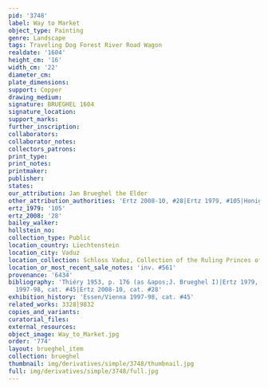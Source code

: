 ```yaml
---
pid: '3748'
label: Way to Market
object_type: Painting
genre: Landscape
tags: Traveling Dog Forest River Road Wagon
realdate: '1604'
height_cm: '16'
width_cm: '22'
diameter_cm: 
plate_dimensions: 
support: Copper
drawing_medium: 
signature: BRUEGHEL 1604
signature_location: 
support_marks: 
further_inscription: 
collaborators: 
collaborator_notes: 
collectors_patrons: 
print_type: 
print_notes: 
printmaker: 
publisher: 
states: 
our_attribution: Jan Brueghel the Elder
other_attribution_authorities: 'Ertz 2008-10, #28|Ertz 1979, #105|Honig database'
ertz_1979: '105'
ertz_2008: '28'
bailey_walker: 
hollstein_no: 
collection_type: Public
location_country: Liechtenstein
location_city: Vaduz
location_collection: Schloss Vaduz, Collection of the Ruling Princes of Liechtenstein
location_or_most_recent_sale_notes: 'inv. #561'
provenance: '6434'
bibliography: 'Thiéry 1953, p. 176 (as &apos;J. Brueghel I)|Ertz 1979, cat. #105|Essen/Vienna
  1997-98, cat. #45|Ertz 2008-10, cat. #28'
exhibition_history: 'Essen/Vienna 1997-98, cat. #45'
related_works: 3328|9832
copies_and_variants: 
curatorial_files: 
external_resources: 
object_image: Way_to_Market.jpg
order: '774'
layout: brueghel_item
collection: brueghel
thumbnail: img/derivatives/simple/3748/thumbnail.jpg
full: img/derivatives/simple/3748/full.jpg
---
```

